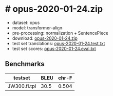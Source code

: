 # # opus-2020-01-24.zip

* dataset: opus
* model: transformer-align
* pre-processing: normalization + SentencePiece
* download: [opus-2020-01-24.zip](https://object.pouta.csc.fi/OPUS-MT-models/fi-tpi/opus-2020-01-24.zip)
* test set translations: [opus-2020-01-24.test.txt](https://object.pouta.csc.fi/OPUS-MT-models/fi-tpi/opus-2020-01-24.test.txt)
* test set scores: [opus-2020-01-24.eval.txt](https://object.pouta.csc.fi/OPUS-MT-models/fi-tpi/opus-2020-01-24.eval.txt)

## Benchmarks

| testset               | BLEU  | chr-F |
|-----------------------|-------|-------|
| JW300.fi.tpi 	| 30.5 	| 0.504 |

